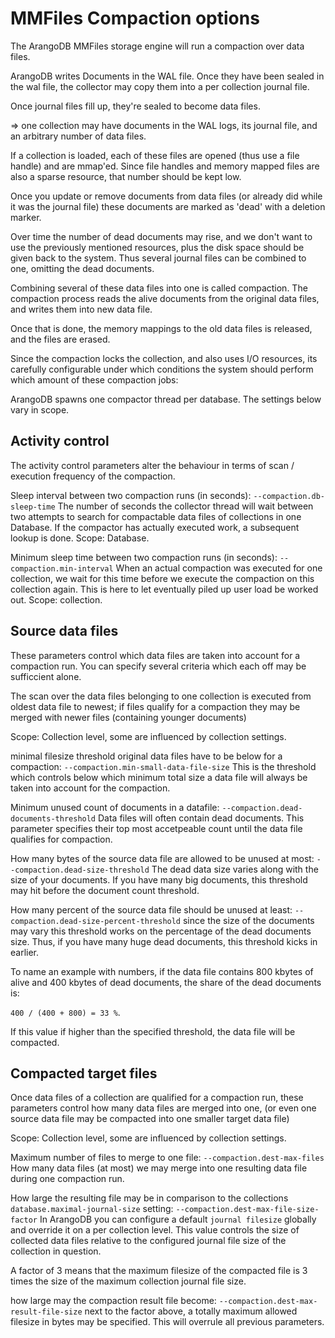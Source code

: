 MMFiles Compaction options
==========================

The ArangoDB MMFiles storage engine will run a compaction over data files.

ArangoDB writes Documents in the WAL file. Once they have been sealed in the wal file,
the collector may copy them into a per collection journal file. 

Once journal files fill up, they're sealed to become data files.

=> one collection may have documents in the WAL logs, its journal file, and an arbitrary 
number of data files.

If a collection is loaded, each of these files are opened (thus use a file handle) and 
are mmap'ed. Since file handles and memory mapped files are also a sparse resource, 
that number should be kept low.

Once you update or remove documents from data files (or already did while it was the journal file)
these documents are marked as 'dead' with a deletion marker.

Over time the number of dead documents may rise, and we don't want to use the previously mentioned
resources, plus the disk space should be given back to the system.
Thus several journal files can be combined to one, omitting the dead documents.

Combining several of these data files into one is called compaction. The compaction process reads
the alive documents from the original data files, and writes them into new data file.

Once that is done, the memory mappings to the old data files is released, and the files are erased.

Since the compaction locks the collection, and also uses I/O resources, its carefully configurable
under which conditions the system should perform which amount of these compaction jobs:

ArangoDB spawns one compactor thread per database. The settings below vary in scope. 


Activity control
----------------

The activity control parameters alter the behaviour in terms of scan / execution frequency
of the compaction.

Sleep interval between two compaction runs (in seconds):
`--compaction.db-sleep-time`
The number of seconds the collector thread will wait between two attempts to search for 
compactable data files of collections in one Database. If the compactor has actually executed work,
a subsequent lookup is done. Scope: Database.

Minimum sleep time between two compaction runs (in seconds):
`--compaction.min-interval`
When an actual compaction was executed for one collection, we wait for this time
before we execute the compaction on this collection again.
This is here to let eventually piled up user load be worked out. Scope: collection.


Source data files
-----------------

These parameters control which data files are taken into account for a compaction run.
You can specify several criteria which each off may be sufficcient alone.

The scan over the data files belonging to one collection is executed from oldest
data file to newest; if files qualify for a compaction they may be merged with newer files
(containing younger documents)

Scope: Collection level, some are influenced by collection settings.

minimal filesize threshold original data files have to be below for a compaction:
`--compaction.min-small-data-file-size`
This is the threshold which controls below which minimum total size a data file
will always be taken into account for the compaction.

Minimum unused count of documents in a datafile:
`--compaction.dead-documents-threshold`
Data files will often contain dead documents. This parameter specifies their
top most accetpeable count until the data file qualifies for compaction.

How many bytes of the source data file are allowed to be unused at most:
`--compaction.dead-size-threshold`
The dead data size varies along with the size of your documents.
If you have many big documents, this threshold may hit before the document count threshold.

How many percent of the source data file should be unused at least:
`--compaction.dead-size-percent-threshold`
since the size of the documents may vary this threshold works on the 
percentage of the dead documents size. Thus, if you have many huge
dead documents, this threshold kicks in earlier. 

To name an example with numbers, if the data file contains 800 kbytes of alive
and 400 kbytes of dead documents, the share of the dead documents is:

`400 / (400 + 800) = 33 %`.

If this value if higher than the specified threshold, the data file will be compacted.


Compacted target files
----------------------

Once data files of a collection are qualified for a compaction run, these parameters control 
how many data files are merged into one, (or even one source data file may be compacted into
one smaller target data file)

Scope: Collection level, some are influenced by collection settings.

Maximum number of files to merge to one file:
`--compaction.dest-max-files`
How many data files (at most) we may merge into one resulting data file during one compaction run.

How large the resulting file may be in comparison to the collections `database.maximal-journal-size` setting:
`--compaction.dest-max-file-size-factor`
In ArangoDB you can configure a default `journal filesize` globally and override it on a per collection level.
This value controls the size of collected data files relative to the configured journal file size of the collection in question.

A factor of 3 means that the maximum filesize of the compacted file is
3 times the size of the maximum collection journal file size.

how large may the compaction result file become:
`--compaction.dest-max-result-file-size`
next to the factor above, a totally maximum allowed filesize in bytes may be specified.
This will overrule all previous parameters. 


